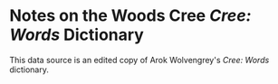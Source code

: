 # Notes on the Woods Cree _Cree: Words_ Dictionary

This data source is an edited copy of Arok Wolvengrey's _Cree: Words_ dictionary.
